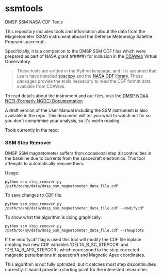 # ssmtools
DMSP SSM NASA CDF Tools

This repository includes tools and information about the data from the Magnetometer (SSM) instrument 
aboard the Defense Meteorolgy Satellite Program spacecraft.

Specificially, it is a companion to the DMSP SSM CDF files which were prepared as part of NASA grant (#####) 
for inclusion in the [CDAWeb](http://cdaweb.gsfc.nasa.gov/istp_public/) Virtual Observatory.

> These tools are written in the Python language, and it is assumed that users have installed
> [spacepy](http://spacepy.lanl.gov/index.shtml)
> and the [NASA CDF library](http://cdf.gsfc.nasa.gov/html/sw_and_docs.html). 
> These packages provide the tools nessecary to read the CDF format data available from CDAWeb.

To read details about the instrument and our files, visit the [DMSP NOAA NCEI (Formerly NGDC) Documentation](http://satdat.ngdc.noaa.gov/dmsp/docs/)

A draft version of the User Manual including the SSM instrument is also available in the repo. 
This document will tell you what to watch out for so you don't comprimise your analysis, so it's worth reading.

Tools currently in the repo:

### SSM Step Remover
DMSP SSM magnetometer suffers from occasional step discontinuities in the baseline due to currents from the spacecraft electronics. This tool attempts to automatically remove them.

Usage:
```
python ssm_step_remover.py /path/to/my/data/dmsp_ssm_magnetometer_data_file.cdf
```
To save changes to CDF file:
```
python ssm_step_remover.py /path/to/my/data/dmsp_ssm_magnetometer_data_file.cdf --modifycdf
```
To show what the algorithm is doing graphically:
```
python ssm_step_remover.py /path/to/my/data/dmsp_ssm_magnetometer_data_file.cdf --showplots
```
If the modifycdf flag is used this tool will modify the CDF file inplace creating two new CDF variables
'DELTA_B_SC_STEPCOR' and 'DELTA_B_APX_STEPCOR',
which correspond to the step corrected magnetic perturbations in spacecraft and Magnetic Apex coordinates.

This algorithm is not fully optmized, but it catches most step discontinuities correctly. It would provide a starting point for the interested researcher.
